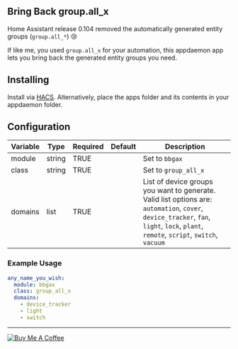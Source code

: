 ## Bring Back group.all_x

Home Assistant release 0.104 removed the automatically generated entity groups (`group.all_*`) 😢

If like me, you used `group.all_x` for your automation, this appdaemon app lets you bring back the generated entity groups you need.

## Installing

Install via [HACS](https://hacs.xyz/). Alternatively, place the apps folder and its contents in your appdaemon folder.

## Configuration
| Variable | Type   | Required | Default | Description          |
|----------|--------|----------|---------|----------------------|
| module   | string | TRUE     |         | Set to `bbgax`       |
| class    | string | TRUE     |         | Set to `group_all_x` |
| domains  | list   | TRUE     |         | List of device groups you want to generate. <br/>Valid list options are: `automation`, `cover`, `device_tracker`, `fan`, `light`, `lock`, `plant`, `remote`, `script`, `switch`, `vacuum` |
  
### Example Usage
```yaml
any_name_you_wish:
  module: bbgax
  class: group_all_x
  domains: 
    - device_tracker
    - light
    - switch
```

<hr>

<a href="https://www.buymeacoffee.com/so3n" target="_blank"><img src="https://www.buymeacoffee.com/assets/img/custom_images/orange_img.png" alt="Buy Me A Coffee" style="height: auto !important;width: auto !important;" ></a>